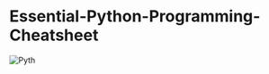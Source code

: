 # Essential-Python-Programming-Cheatsheet
![Pyth](https://github.com/user-attachments/assets/1660c12e-61af-4182-938e-8c6ee54cdeac)
